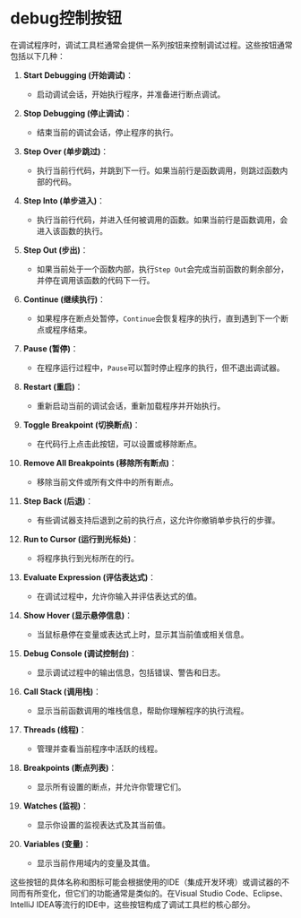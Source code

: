 # debug控制按钮

在调试程序时，调试工具栏通常会提供一系列按钮来控制调试过程。这些按钮通常包括以下几种：

1. **Start Debugging (开始调试)**：
   - 启动调试会话，开始执行程序，并准备进行断点调试。

2. **Stop Debugging (停止调试)**：
   - 结束当前的调试会话，停止程序的执行。

3. **Step Over (单步跳过)**：
   - 执行当前行代码，并跳到下一行。如果当前行是函数调用，则跳过函数内部的代码。

4. **Step Into (单步进入)**：
   - 执行当前行代码，并进入任何被调用的函数。如果当前行是函数调用，会进入该函数的执行。

5. **Step Out (步出)**：
   - 如果当前处于一个函数内部，执行`Step Out`会完成当前函数的剩余部分，并停在调用该函数的代码下一行。

6. **Continue (继续执行)**：
   - 如果程序在断点处暂停，`Continue`会恢复程序的执行，直到遇到下一个断点或程序结束。

7. **Pause (暂停)**：
   - 在程序运行过程中，`Pause`可以暂时停止程序的执行，但不退出调试器。

8. **Restart (重启)**：
   - 重新启动当前的调试会话，重新加载程序并开始执行。

9. **Toggle Breakpoint (切换断点)**：
   - 在代码行上点击此按钮，可以设置或移除断点。

10. **Remove All Breakpoints (移除所有断点)**：
    - 移除当前文件或所有文件中的所有断点。

11. **Step Back (后退)**：
    - 有些调试器支持后退到之前的执行点，这允许你撤销单步执行的步骤。

12. **Run to Cursor (运行到光标处)**：
    - 将程序执行到光标所在的行。

13. **Evaluate Expression (评估表达式)**：
    - 在调试过程中，允许你输入并评估表达式的值。

14. **Show Hover (显示悬停信息)**：
    - 当鼠标悬停在变量或表达式上时，显示其当前值或相关信息。

15. **Debug Console (调试控制台)**：
    - 显示调试过程中的输出信息，包括错误、警告和日志。

16. **Call Stack (调用栈)**：
    - 显示当前函数调用的堆栈信息，帮助你理解程序的执行流程。

17. **Threads (线程)**：
    - 管理并查看当前程序中活跃的线程。

18. **Breakpoints (断点列表)**：
    - 显示所有设置的断点，并允许你管理它们。

19. **Watches (监视)**：
    - 显示你设置的监视表达式及其当前值。

20. **Variables (变量)**：
    - 显示当前作用域内的变量及其值。

这些按钮的具体名称和图标可能会根据使用的IDE（集成开发环境）或调试器的不同而有所变化，但它们的功能通常是类似的。在Visual Studio Code、Eclipse、IntelliJ IDEA等流行的IDE中，这些按钮构成了调试工具栏的核心部分。

